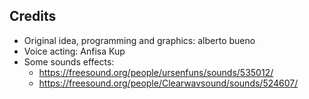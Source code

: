 ## Credits

- Original idea, programming and graphics: alberto bueno
- Voice acting: Anfisa Kup
- Some sounds effects:
  - https://freesound.org/people/ursenfuns/sounds/535012/
  - https://freesound.org/people/Clearwavsound/sounds/524607/